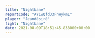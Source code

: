 ```yaml
---
title: "Nightbane"
reportCode: "AY1wQfdJ3FnWykmL"
player: "Jeandésiré"
fight: "Nightbane"
date: 2021-08-09T18:51:45.833000+00:00
---
```


